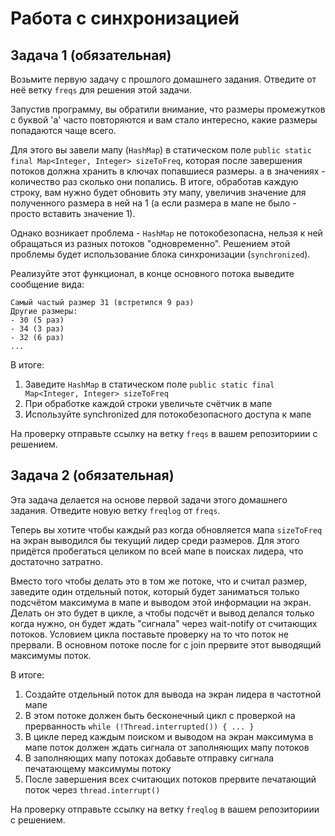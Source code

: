 # Работа с синхронизацией

## Задача 1 (обязательная)
Возьмите первую задачу с прошлого домашнего задания. Отведите от неё ветку `freqs` для решения этой задачи.

Запустив программу, вы обратили внимание, что размеры промежутков с буквой 'a' часто повторяются и вам стало интересно, какие размеры попадаются чаще всего.

Для этого вы завели мапу (`HashMap`) в статическом поле `public static final Map<Integer, Integer> sizeToFreq`, которая после завершения потоков должна хранить в ключах попавшиеся размеры. а в значениях - количество раз сколько они попались.
В итоге, обработав каждую строку, вам нужно будет обновить эту мапу, увеличив значение для полученного размера в ней на 1 (а если размера в мапе не было - просто вставить значение 1).

Однако возникает проблема - `HashMap` не потокобезопасна, нельзя к ней обращаться из разных потоков "одновременно".
Решением этой проблемы будет использование блока синхронизации (`synchronized`).

Реализуйте этот функционал, в конце основного потока выведите сообщение вида:
```text
Самый частый размер 31 (встретился 9 раз)
Другие размеры:
- 30 (5 раз)
- 34 (3 раз)
- 32 (6 раз)
...
```

В итоге:
1. Заведите `HashMap` в статическом поле `public static final Map<Integer, Integer> sizeToFreq`
2. При обработке каждой строки увеличьте счётчик в мапе
3. Используйте synchronized для потокобезопасного доступа к мапе

На проверку отправьте ссылку на ветку `freqs` в вашем репозиториии с решением.

## Задача 2 (обязательная)
Эта задача делается на основе первой задачи этого домашнего задания. Отведите новую ветку `freqlog` от `freqs`.

Теперь вы хотите чтобы каждый раз когда обновляется мапа `sizeToFreq` на экран выводился бы текущий лидер среди размеров.
Для этого придётся пробегаться целиком по всей мапе в поисках лидера, что достаточно затратно.

Вместо того чтобы делать это в том же потоке, что и считал размер, заведите один отдельный поток, который будет заниматься только подсчётом максимума в мапе и выводом этой информации на экран.
Делать он это будет в цикле, а чтобы подсчёт и вывод делался только когда нужно, он будет ждать "сигнала" через wait-notify от считающих потоков.
Условием цикла поставьте проверку на то что поток не прервали. В основном потоке после for с join прервите этот выводящий максимумы поток.

В итоге:
1. Создайте отдельный поток для вывода на экран лидера в частотной мапе
2. В этом потоке должен быть бесконечный цикл с проверкой на прерванность `while (!Thread.interrupted()) { ... }`
3. В цикле перед каждым поиском и выводом на экран максимума в мапе поток должен ждать сигнала от заполняющих мапу потоков
4. В заполняющих мапу потоках добавьте отправку сигнала печатающему максимумы потоку
5. После завершения всех считающих потоков прервите печатающий поток через `thread.interrupt()`

На проверку отправьте ссылку на ветку `freqlog` в вашем репозиториии с решением.
